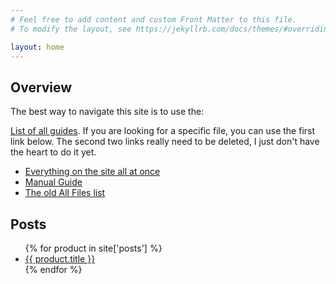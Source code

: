 ```yaml
---
# Feel free to add content and custom Front Matter to this file.
# To modify the layout, see https://jekyllrb.com/docs/themes/#overriding-theme-defaults

layout: home
---
```

<!-- markdownlint-disable MD041 -->

## Overview

The best way to navigate this site is to use the:

[List of all guides](guides.html). If you are looking for a specific file, you can use the first link below. The second two links really need to be deleted, I just don't have the heart to do it yet.

- [Everything on the site all at once](everything.html)
- [Manual Guide](elves/all-links.html)
- [The old All Files list](assignments-guide/AllFiles.html)

## Posts

<section><ul>
{% for product in site['posts'] %}
<li><a href="{{ product.url }}">
    {{ product.title }}</a></li>
{% endfor %}
</ul></section>
